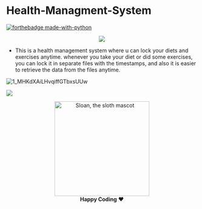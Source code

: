 # Health-Managment-System
[![forthebadge made-with-python](http://ForTheBadge.com/images/badges/made-with-python.svg)](https://www.python.org/)
</p> 
<p align="center"><img src="https://img.shields.io/badge/Author-adityamangal-green.svg"> 
</p>

* This is a health management system where u can lock your diets and exercises anytime. whenever you take your diet or did some exercises, you can lock it in separate files with the timestamps, and also it is easier to retrieve the data from the files anytime. 

![1_MHKdXAiLHvqiffGTbxsUUw](https://user-images.githubusercontent.com/68494604/92581002-bdc01400-f2ac-11ea-8d8f-70ca4bb016b2.jpeg)


<img src="https://github-readme-stats.vercel.app/api?username=adityamangal1&&show_icons=true&title_color=ffffff&icon_color=bb2acf&text_color=daf7dc&bg_color=ffba2c">


<p align="center">
  <img alt="Sloan, the sloth mascot" width="250px" src="https://thepracticaldev.s3.amazonaws.com/uploads/user/profile_image/31047/af153cd6-9994-4a68-83f4-8ddf3e13f0bf.jpg">
  <br>
  <strong>Happy Coding</strong> ❤️
</p>
